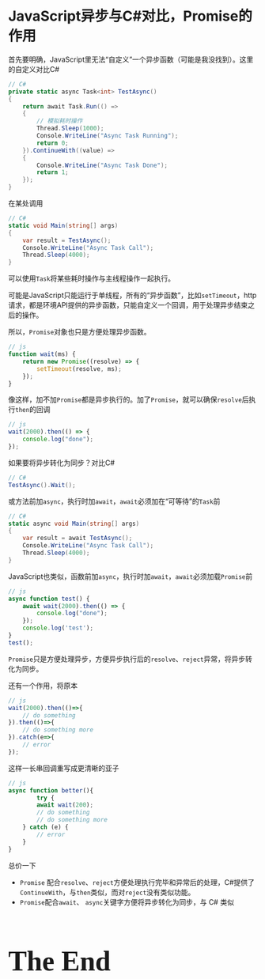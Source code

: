 # JavaScript异步与C#对比，Promise的作用

首先要明确，JavaScript里无法“自定义”一个异步函数（可能是我没找到）。这里的自定义对比C#

```c#
// C#
private static async Task<int> TestAsync()
{
    return await Task.Run(() =>
    {
        // 模拟耗时操作
        Thread.Sleep(1000);
        Console.WriteLine("Async Task Running");
        return 0;
    }).ContinueWith((value) =>
    {
        Console.WriteLine("Async Task Done");
        return 1;
    });
}
```

在某处调用

```C#
// C#
static void Main(string[] args)
{
    var result = TestAsync();
    Console.WriteLine("Async Task Call");
    Thread.Sleep(4000);
}
```

可以使用`Task`将某些耗时操作与主线程操作一起执行。

可能是JavaScript只能运行于单线程，所有的“异步函数”，比如`setTimeout`，http请求，都是环境API提供的异步函数，只能自定义一个回调，用于处理异步结束之后的操作。

所以，`Promise`对象也只是方便处理异步函数。

```javascript
// js
function wait(ms) {
    return new Promise((resolve) => {
        setTimeout(resolve, ms);
    });
}
```

像这样，加不加`Promise`都是异步执行的。加了`Promise`，就可以确保`resolve`后执行`then`的回调

```javascript
// js
wait(2000).then(() => {
    console.log("done");
});
```

如果要将异步转化为同步？对比C#

```c#
// C#
TestAsync().Wait();
```

或方法前加`async`，执行时加`await`，`await`必须加在“可等待”的`Task`前

```c#
// C#
static async void Main(string[] args)
{
    var result = await TestAsync();
    Console.WriteLine("Async Task Call");
    Thread.Sleep(4000);
}
```

JavaScript也类似，函数前加`async`，执行时加`await`，`await`必须加载`Promise`前

```javascript
// js
async function test() {
    await wait(2000).then(() => {
        console.log("done");
    });
    console.log('test');
}
test();
```

`Promise`只是方便处理异步，方便异步执行后的`resolve`、`reject`异常，将异步转化为同步。

还有一个作用，将原本

```javascript
// js
wait(2000).then(()=>{
    // do something
}).then(()=>{
    // do something more
}).catch(e=>{
    // error
});
```



这样一长串回调重写成更清晰的亚子

```javascript
// js
async function better(){
        try {
        await wait(200);
        // do something
        // do something more
    } catch (e) {
        // error
    }
}
```

总价一下

- `Promise` 配合`resolve`、`reject`方便处理执行完毕和异常后的处理，C#提供了`ContinueWith`，与`then`类似，而对`reject`没有类似功能。
- `Promise`配合`await`、 `async`关键字方便将异步转化为同步，与 C# 类似



<h1 title="干啥啥不行，这活整的还行吧？" style="font-family: 'Kunstler Script','Palace Script MT','Brush Script MT';font-size: 4em;font-weight: bolder;">The End</h1>